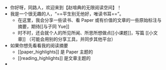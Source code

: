 - 你好呀，同路人，欢迎来到【赵喧典的无限阅读空间】！
- 我是一个很无趣的人，“==平生别无他好，唯读书耳==”。
	- 在这里，我会分享一些读书、看 Paper 或有价值的文章的一些原始标注与摘要，期待[[与子同 Yue]]
	- 时不时，还会就个人的所见所闻、所思所想做点[[小课题]]，写篇 [[小文章]] （可能会用别的分享工具，并同步其他平台）
- 如果你想先看看我的阅读摘要
	- [[paper_highlights]] 是 Paper 主题的
	- [[reading_highlights]] 是文章主题的
-